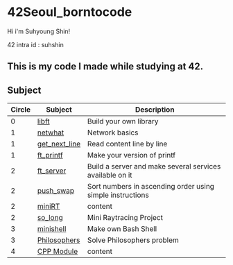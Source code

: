 # 42Seoul_borntocode

Hi i'm Suhyoung Shin!

42 intra id : suhshin

## This is my code I made while studying at 42.

## Subject

| Circle | Subject | Description |
| ------- | ------- | ------- |
| 0 | [libft](https://github.com/rkskekzzz/libft)                 |  Build your own library |
| 1 | [netwhat](https://github.com/rkskekzzz/circle-01/netwhat)             | Network basics |
| 1 | [get_next_line](https://github.com/rkskekzzz/circle-01/get_next_line) | Read content line by line |
| 1 | [ft_printf](https://github.com/rkskekzzz/circle-01/ft_printf)            | Make your version of printf |
| 2 | [ft_server](https://github.com/rkskekzzz/circle-02/ft_server)            | Build a server and make several services available on it |
| 2 | [push_swap](https://github.com/rkskekzzz/circle-02/push_swap)         | Sort numbers in ascending order using simple instructions |
| 2 | [miniRT](https://github.com/rkskekzzz/circle-02/minirt)                                                                        |  content |
| 2 | [so_long]() | Mini Raytracing Project |
| 3 | [minishell](https://github.com/rkskekzzz/circle-03/minishell) | Make own Bash Shell |
| 3 | [Philosophers](https://github.com/rkskekzzz/circle-03/philosophers) | Solve Philosophers problem |
| 4 | [CPP Module]() | content |
